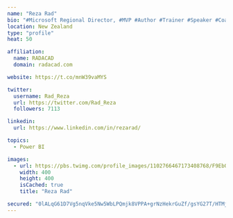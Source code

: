 ```yaml
---
name: "Reza Rad"
bio: "#Microsoft Regional Director, #MVP #Author #Trainer #Speaker #Coach #Consultant #PowerBI "
location: New Zealand
type: "profile"
heat: 50

affiliation:
  name: RADACAD
  domain: radacad.com

website: https://t.co/mnW39vaMYS

twitter:
  username: Rad_Reza
  url: https://twitter.com/Rad_Reza
  followers: 7113

linkedin:
  url: https://www.linkedin.com/in/rezarad/

topics:
  - Power BI

images:
  - url: https://pbs.twimg.com/profile_images/1102766467173408768/F9EbQENa_400x400.png
    width: 400
    height: 400
    isCached: true
    title: "Reza Rad"

secured: "0lALqG61D7Vg5nqVke5Nw5WbLPQmjk8VPPA+grNzHekrGuZf/gsYG27T/HTMjWMKvAW6RyYodBnj1G7TqOXmT64a1OaTAOBoJGpgVYQUXegLjkL04kZu29vYzg9br4Jh0Tr13n5cJjZnb9s1870YQEvq02U5yYXOcL0654CaQj1THSpxfZbIHmvNrHBmQ7NYNypw167LLXKDD0wXAO63b0HTEceCo21TX1pT9RyKA+NbMYLH48m0vpVCIr5CaYqmgHTo8oOWji7c03I3FtIZei7coKwaZyy/3TFWgFILiSj1pIVTooCL13wjcO42F7Ff//FMNY/jP48NcYNyr4oBqZpHjsk0sS+VQk5baWJ+EIG69S2Q2z3LBvThO015mKX4XjGeT3DJpV9u0onLjw5CMxBedr9RwILB8drnSdm/Jx0=;k0MYYN8Mo5h8SAows+1/Jg=="
---
```


